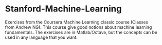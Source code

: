 # Stanford-Machine-Learning
Exercises from the Coursera Machine Learning classic course (Classes from Andrew NG).
This course give good notions about machine learning fundamentals. The exercises are in Matlab/Octave, but the concepts can be used in any language that you want.
